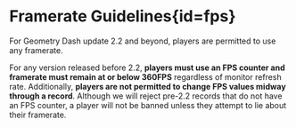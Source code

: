 <div class='panel fade js-scroll-anim' data-anim='fade'>

# Framerate Guidelines{id=fps}

For Geometry Dash update 2.2 and beyond, players are permitted to use any framerate.

For any version released before 2.2, **players must use an FPS counter and framerate must remain at or below 360FPS** regardless of monitor refresh rate. Additionally, **players are not permitted to change FPS values midway through a record**. Although we will reject pre-2.2 records that do not have an FPS counter, a player will not be banned unless they attempt to lie about their framerate. 

</div>
